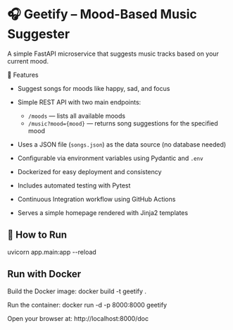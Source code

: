 # 🎧 Geetify – Mood-Based Music Suggester

A simple FastAPI microservice that suggests music tracks based on your current mood.

🚀 Features

- Suggest songs for moods like happy, sad, and focus

- Simple REST API with two main endpoints:
  - `/moods` — lists all available moods
  - `/music?mood={mood}` — returns song suggestions for the specified mood

- Uses a JSON file (`songs.json`) as the data source (no database needed)

- Configurable via environment variables using Pydantic and `.env`

- Dockerized for easy deployment and consistency

- Includes automated testing with Pytest

- Continuous Integration workflow using GitHub Actions

- Serves a simple homepage rendered with Jinja2 templates


## 🚀 How to Run

uvicorn app.main:app --reload

## Run with Docker

Build the Docker image:
docker build -t geetify .

Run the container:
docker run -d -p 8000:8000 geetify

Open your browser at:
http://localhost:8000/doc